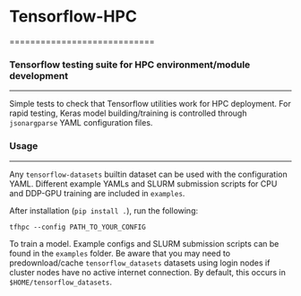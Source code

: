 # Tensorflow-HPC

============================

### Tensorflow testing suite for HPC environment/module development
-------------------------------

Simple tests to check that Tensorflow utilities work for HPC deployment. For rapid
testing, Keras model building/training is controlled through `jsonargparse` YAML
configuration files.

### Usage
-------------------------------

Any `tensorflow-datasets` builtin dataset can be used with the configuration YAML.
Different example YAMLs and SLURM submission scripts for CPU and DDP-GPU training are included in
`examples`.

After installation (`pip install .`), run the following:

`tfhpc --config PATH_TO_YOUR_CONFIG`

To train a model. Example configs and SLURM submission scripts can be found in
the `examples` folder. Be aware that you may need to predownload/cache
`tensorflow_datasets` datasets using login nodes if cluster nodes have no active
internet connection. By default, this occurs in `$HOME/tensorflow_datasets`.
